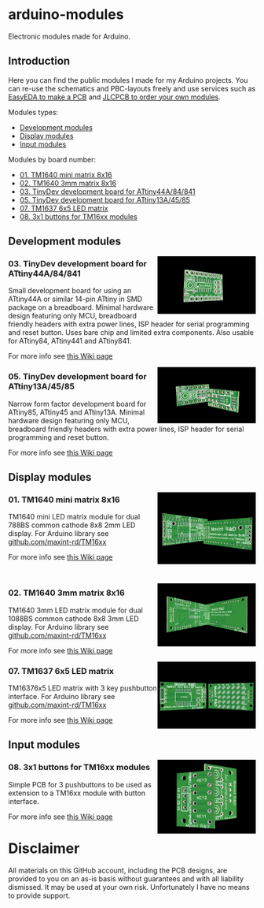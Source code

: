 # arduino-modules
Electronic modules made for Arduino.

## Introduction
Here you can find the public modules I made for my Arduino projects. You can re-use the schematics and PBC-layouts freely and use services such as [EasyEDA to make a PCB](https://github.com/maxint-rd/arduino-modules/wiki/Tutorial-Making-a-PCB-with-EasyEDA) and [JLCPCB to order your own modules](https://github.com/maxint-rd/arduino-modules/wiki/Tutorial-Ordering-a-PCB-from-JLCPCB).

Modules types:
- [Development modules](#development-modules)
- [Display modules](#display-modules)
- [Input modules](#input-modules)

Modules by board number:
- [01. TM1640 mini matrix 8x16](#01-tm1640-mini-matrix-8x16)
- [02. TM1640 3mm matrix 8x16](#02-tm1640-3mm-matrix-8x16)
- [03. TinyDev development board for ATtiny44A/84/841](#03-tinydev-development-board-for-attiny44a84841)
- [05. TinyDev development board for ATtiny13A/45/85](#05-tinydev-development-board-for-attiny13a4585)
- [07. TM1637 6x5 LED matrix](#07-tm1637-6x5-led-matrix)
- [08. 3x1 buttons for TM16xx modules](#08-3x1-buttons-for-tm16xx-modules)

## Development modules

[<img align="right" src="https://github.com/maxint-rd/arduino-modules/blob/master/03_TinyDev_ATtinyX4/render_tn.jpg" width=200>](https://github.com/maxint-rd/arduino-modules/wiki/03-TinyDev-ATtinyX4)

### 03. TinyDev development board for ATtiny44A/84/841
Small development board for using an ATtiny44A or similar 14-pin ATtiny in SMD package on a breadboard. Minimal hardware design featuring only MCU, breadboard friendly headers with extra power lines, ISP header for serial programming and reset button. Uses bare chip and limited extra components. Also usable for ATtiny84, ATtiny441 and ATtiny841.

For more info see [this Wiki page](https://github.com/maxint-rd/arduino-modules/wiki/03-TinyDev-ATtinyX4)

[<img align="right" src="https://github.com/maxint-rd/arduino-modules/blob/master/05_TinyDev_ATtinyX5/render_tn.jpg" width=200>](https://github.com/maxint-rd/arduino-modules/wiki/05-TinyDev-ATtinyX5)

### 05. TinyDev development board for ATtiny13A/45/85
Narrow form factor development board for ATtiny85, ATtiny45 and ATtiny13A. Minimal hardware design featuring only MCU, breadboard friendly headers with extra power lines, ISP header for serial programming and reset button.

For more info see [this Wiki page](https://github.com/maxint-rd/arduino-modules/wiki/05-TinyDev-ATtinyX5)

## Display modules

[<img align="right" src="https://github.com/maxint-rd/arduino-modules/blob/master/01_TM1640_mini_matrix_8x16/01_TM1640_788BS_tn.jpg" width=200>](https://github.com/maxint-rd/arduino-modules/wiki/01-TM1640-mini-matrix-8x1)

### 01. TM1640 mini matrix 8x16
TM1640 mini LED matrix module for dual 788BS common cathode 8x8 2mm LED display.
For Arduino library see [github.com/maxint-rd/TM16xx](https://github.com/maxint-rd/TM16xx)

For more info see [this Wiki page](https://github.com/maxint-rd/arduino-modules/wiki/01-TM1640-mini-matrix-8x16)

&nbsp;

[<img align="right" src="https://github.com/maxint-rd/arduino-modules/blob/master/02_TM1640_3mm_matrix_8x16/02_TM1640_1088BS_tn.jpg" width=200>](https://github.com/maxint-rd/arduino-modules/wiki/02-TM1640-3mm-matrix-8x1)

### 02. TM1640 3mm matrix 8x16
TM1640 3mm LED matrix module for dual 1088BS common cathode 8x8 3mm LED display.
For Arduino library see [github.com/maxint-rd/TM16xx](https://github.com/maxint-rd/TM16xx)

For more info see [this Wiki page](https://github.com/maxint-rd/arduino-modules/wiki/02-TM1640-3mm-matrix-8x16)

[<img align="right" src="https://github.com/maxint-rd/arduino-modules/blob/master/07_TM1637_6x5_LED_matrix/render_tn.jpg" width=200>](https://github.com/maxint-rd/arduino-modules/wiki/07-TM1637-6x5-LED-matrix)

### 07. TM1637 6x5 LED matrix
TM16376x5 LED matrix with 3 key pushbutton interface.
For Arduino library see [github.com/maxint-rd/TM16xx](https://github.com/maxint-rd/TM16xx)

For more info see [this Wiki page](https://github.com/maxint-rd/arduino-modules/wiki/07-TM1637-6x5-LED-matrix)

## Input modules

[<img align="right" src="https://github.com/maxint-rd/arduino-modules/blob/master/08_3x1_buttons_for_TM16xx/render_tn.jpg" width=200>](https://github.com/maxint-rd/arduino-modules/wiki/08-3x1-buttons-for-TM16xx)

### 08. 3x1 buttons for TM16xx modules
Simple PCB for 3 pushbuttons to be used as extension to a TM16xx module with button interface.

For more info see [this Wiki page](https://github.com/maxint-rd/arduino-modules/wiki/08-3x1-buttons-for-TM16xx)

# Disclaimer
All materials on this GitHub account, including the PCB designs, are provided to you on an as-is basis without guarantees and with all liability dismissed. It may be used at your own risk. Unfortunately I have no means to provide support.
